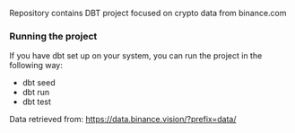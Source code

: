 Repository contains DBT project focused on crypto data from binance.com

### Running the project

If you have dbt set up on your system, you can run the project in the following way:
- dbt seed
- dbt run
- dbt test

Data retrieved from: https://data.binance.vision/?prefix=data/